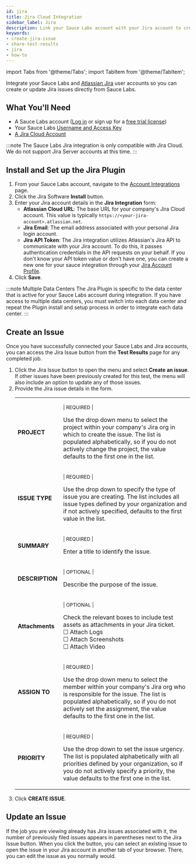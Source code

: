 ```yaml
---
id: jira
title: Jira Cloud Integration
sidebar_label: Jira
description: Link your Sauce Labs account with your Jira account to create an issue directly from Sauce Labs.
keywords:
- create-jira-issue
- share-test-results
- jira
- how-to
---
```


import Tabs from '@theme/Tabs';
import TabItem from '@theme/TabItem';

Integrate your Sauce Labs and [Atlassian Jira](https://www.atlassian.com/software/jira) user accounts so you can create or update Jira issues directly from Sauce Labs.


## What You'll Need

* A Sauce Labs account ([Log in](https://accounts.saucelabs.com/am/XUI/#login/) or sign up for a [free trial license](https://saucelabs.com/sign-up))
* Your Sauce Labs [Username and Access Key](https://app.saucelabs.com/user-settings)
* [A Jira Cloud Account](https://www.atlassian.com/software/jira)

:::note
The Sauce Labs Jira integration is only compatible with Jira Cloud. We do not support Jira Server accounts at this time.
:::


## Install and Set up the Jira Plugin

1. From your Sauce Labs account, navigate to the [Account Integrations](https://app.staging.saucelabs.net/integrations) page.
1. Click the Jira Software **Install** button.
1. Enter your Jira account details in the **Jira Integration** form:
    * **Atlassian Cloud URL**: The base URL for your company's Jira Cloud account. This value is typically `https://<your-jira-account>.atlassian.net`.
    * **Jira Email**: The email address associated with your personal Jira login account.
    * **Jira API Token**: The Jira integration utilizes Atlassian's Jira API to communicate with your Jira account. To do this, it passes authentication credentials in the API requests on your behalf. If you don't know your API token value or don't have one, you can create a new one for your sauce integration through your [Jira Account Profile](https://id.atlassian.com/manage-profile/security/api-tokens).
1. Click **Save**.

:::note Multiple Data Centers
The Jira Plugin is specific to the data center that is active for your Sauce Labs account during integration. If you have access to multiple data centers, you must switch into each data center and repeat the Plugin install and setup process in order to integrate each data center.
:::


## Create an Issue

Once you have successfully connected your Sauce Labs and Jira accounts, you can access the Jira Issue button from the **Test Results** page for any completed job.

1. Click the Jira Issue button to open the menu and select **Create an issue**. If other issues have been previously created for this test, the menu will also include an option to update any of those issues.
1. Provide the Jira issue details in the form.
    <table id="table-api">
        <tr>
         <td><b>PROJECT</b></td>
         <td><p><small>| REQUIRED |</small></p><p>Use the drop down menu to select the project within your company's Jira org in which to create the issue. The list is populated alphabetically, so if you do not actively change the project, the value defaults to the first one in the list.</p></td>
        </tr>
        <tr>
         <td><b>ISSUE TYPE</b></td>
         <td><p><small>| REQUIRED | </small></p><p>Use the drop down to specify the type of issue you are creating. The list includes all issue types defined by your organization and if not actively specified, defaults to the first value in the list.</p></td>
        </tr>
        <tr>
         <td><b>SUMMARY</b></td>
         <td><p><small>| REQUIRED |</small></p><p>Enter a title to identify the issue.</p></td>
        </tr>
        <tr>
         <td><b>DESCRIPTION</b></td>
         <td><p><small>| OPTIONAL |</small></p><p>Describe the purpose of the issue.</p></td>
        </tr>
        <tr>
         <td><b>Attachments</b></td>
         <td><p><small>| OPTIONAL |</small></p><p>Check the relevant boxes to include test assets as attachments in your Jira ticket.<br/>&#9744; Attach Logs<br/>&#9744; Attach Screenshots<br/>&#9744; Attach Video</p></td>
        </tr>
        <tr>
         <td><b>ASSIGN TO</b></td>
         <td><p><small>| REQUIRED |</small></p><p>Use the drop down menu to select the member within your company's Jira org who is responsible for the issue. The list is populated alphabetically, so if you do not actively set the assignment, the value defaults to the first one in the list.</p></td>
        </tr>
        <tr>
         <td><b>PRIORITY</b></td>
         <td><p><small>| REQUIRED |</small></p><p>Use the drop down to set the issue urgency. The list is populated alphabetically with all priorities defined by your organization, so if you do not actively specify a priority, the value defaults to the first one in the list.</p></td>
        </tr>
    </table>
  1. Click **CREATE ISSUE**.

## Update an Issue

If the job you are viewing already has Jira issues associated with it, the number of previously filed issues appears in parentheses next to the Jira Issue button. When you click the button, you can select an existing issue to open the issue in your Jira account in another tab of your browser. There, you can edit the issue as you normally would.
